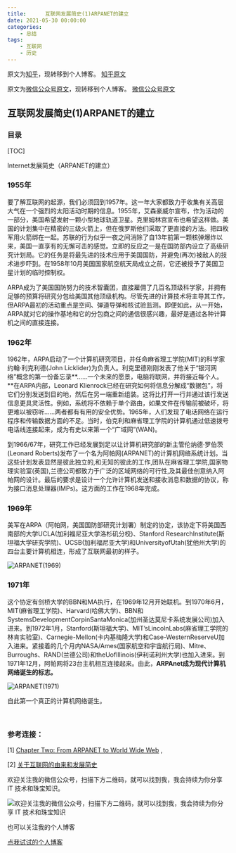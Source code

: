 ```yaml
---
title:      互联网发展简史(1)ARPANET的建立
date: 2021-05-30 00:00:00
categories:
    - 总结
tags:
    - 互联网
    - 历史
---
```


原文为[知乎](https://zhuanlan.zhihu.com/p/376627686)，现转移到个人博客。
<a href="https://zhuanlan.zhihu.com/p/376627686" target="_blank" class="LinkCard">知乎原文</a>

原文为[微信公众号原文](https://mp.weixin.qq.com/s/eiYEhlHfRICdkzf2aXxCDg)，现转移到个人博客。
<a href="https://mp.weixin.qq.com/s/eiYEhlHfRICdkzf2aXxCDg" target="_blank" class="LinkCard">微信公众号原文</a>

## 互联网发展简史(1)ARPANET的建立

### 目录
[TOC]

Internet发展简史（ARPANET的建立）

### 1955年

要了解互联网的起源，我们必须回到1957年。这一年大家都致力于收集有关高层大气在一个强烈的太阳活动时期的信息。1955年，艾森豪威尔宣布，作为活动的一部分，美国希望发射一颗小型地球轨道卫星。克里姆林宫宣布也希望这样做。美国的计划集中在精密的三级火箭上，但在俄罗斯他们采取了更直接的方法。把四枚军用火箭绑在一起。苏联的行为似乎一夜之间消除了自13年前第一颗核弹爆炸以来，美国一直享有的无懈可击的感觉。立即的反应之一是在国防部内设立了高级研究计划局。它的任务是将最先进的技术应用于美国国防，并避免(再次)被敌人的技术进步吓到。在1958年10月美国国家航空航天局成立之前，它还被授予了美国卫星计划的临时控制权。

‌ARPA成为了美国国防努力的技术智囊团，直接雇佣了几百名顶级科学家，并拥有足够的预算将研究分包给美国其他顶级机构。尽管先进的计算技术将主导其工作，但ARPA最初的活动重点是空间、弹道导弹和核试验监测。即便如此，从一开始，ARPA就对它的操作基地和它的分包商之间的通信很感兴趣，最好是通过各种计算机之间的直接连接。

### 1962年

1962年，ARPA启动了一个计算机研究项目，并任命麻省理工学院(MIT)的科学家约翰·利克利德(John Licklider)为负责人。利克里德刚刚发表了他关于“银河网络”概念的第一份备忘录**……一个未来的愿景，电脑将联网，并将接近每个人。**在ARPA内部，Leonard Klienrock已经在研究如何将信息分解成“数据包”，将它们分别发送到目的地，然后在另一端重新组装。这将比打开一行并通过该行发送信息更具灵活性。例如，系统将不依赖于单个路由，如果文件在传输前被破坏，将更难以被窃听……两者都有有用的安全优势。1965年，人们发现了电话网络在运行程序和传输数据方面的不足。当时，伯克利和麻省理工学院的计算机通过低速拨号电话线连接起来，成为有史以来第一个“广域网”(WAN)。

‌到1966/67年，研究工作已经发展到足以让计算机研究部的新主管伦纳德·罗伯茨(Leonard Roberts)发布了一个名为阿帕网(ARPANET)的计算机网络系统计划。当这些计划发表显然是彼此独立的,和无知的彼此的工作,团队在麻省理工学院,国家物理实验室(英国),兰德公司都致力于广泛的区域网络的可行性,及其最佳创意纳入阿帕网的设计。最后的要求是设计一个允许计算机发送和接收消息和数据的协议，称为接口消息处理器(IMPs)。这方面的工作在1968年完成。

### ‌1969年

‌美军在ARPA（阿帕网，美国国防部研究计划署）制定的协定，该协定下将美国西南部的大学UCLA(加利福尼亚大学洛杉矶分校)、Stanford ResearchInstitute(斯坦福大学研究学院)、UCSB(加利福尼亚大学)和UniversityofUtah(犹他州大学)的四台主要计算机相连，形成了互联网最初的样子。

![ARPANET(1969)](https://www.let.leidenuniv.nl/history/ivh/arpanet.gif)

### 1971年

这个协定有剑桥大学的BBN和MA执行，在1969年12月开始联机。到1970年6月，MIT(麻省理工学院)、Harvard(哈佛大学)、BBN和SystemsDevelopmentCorpinSantaMonica(加州圣达莫尼卡系统发展公司)加入进来。到1972年1月，Stanford(斯坦福大学)、MIT’sLincolnLabs(麻省理工学院的林肯实验室)、Carnegie-Mellon(卡内基梅隆大学)和Case-WesternReserveU加入进来。紧接着的几个月内NASA/Ames(国家航空和宇宙航行局)、Mitre、Burroughs、RAND(兰德公司)和theUofIllinois(伊利诺利州大学)也加入进来。到1971年12月，阿帕网将23台主机相互连接起来。由此，**ARPAnet成为现代计算机网络诞生的标志。**

![ARPANET(1971)](https://www.let.leidenuniv.nl/history/ivh/arpanet1.gif)

自此第一个真正的计算机网络诞生。

‌

### 参考连接：

‌[1] [Chapter Two: From ARPANET to World Wide Web](https://www.let.leidenuniv.nl/history/ivh/chap2.htm#The%20Creation%20of%20ARPANET) , 

[‌2] [关于互联网的由来和发展简史](https://baijiahao.baidu.com/s?id=1639113082776464538&wfr=spider&for=pc)

 

欢迎关注我的微信公众号，扫描下方二维码，就可以找到我，我会持续为你分享 IT 技术和珠宝知识。

![欢迎关注我的微信公众号，扫描下方二维码，就可以找到我，我会持续为你分享 IT 技术和珠宝知识](https://pic1.zhimg.com/80/v2-8ff04a9934840c3c552ed41497bc4748_720w.jpg)

也可以关注我的个人博客

[点我试试的个人博客](https://dianwoshishi.github.io/)







